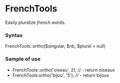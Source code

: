 # FrenchTools

Easily pluralize *french words*.

### Syntax

FrenchTools::ortho($singular, $nb, $plural = null)

### Sample of use

- FrenchTools::ortho('oiseau', 2); // - return oiseaux
- FrenchTools:ortho('bijou', '5'); // - return bijoux